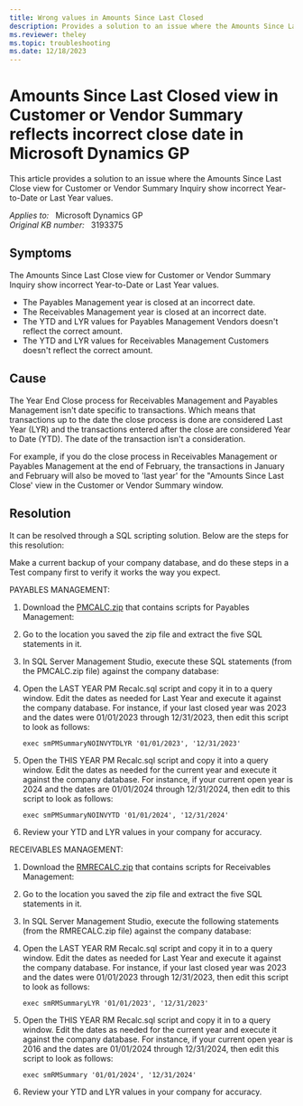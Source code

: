 ```yaml
---
title: Wrong values in Amounts Since Last Closed
description: Provides a solution to an issue where the Amounts Since Last Close view for Customer or Vendor Summary Inquiry show incorrect Year-to-Date or Last Year values.
ms.reviewer: theley 
ms.topic: troubleshooting
ms.date: 12/18/2023
---
```

# Amounts Since Last Closed view in Customer or Vendor Summary reflects incorrect close date in Microsoft Dynamics GP

This article provides a solution to an issue where the Amounts Since Last Close view for Customer or Vendor Summary Inquiry show incorrect Year-to-Date or Last Year values.

_Applies to:_ &nbsp; Microsoft Dynamics GP  
_Original KB number:_ &nbsp; 3193375

## Symptoms

The Amounts Since Last Close view for Customer or Vendor Summary Inquiry show incorrect Year-to-Date or Last Year values.

- The Payables Management year is closed at an incorrect date.
- The Receivables Management year is closed at an incorrect date.
- The YTD and LYR values for Payables Management Vendors doesn't reflect the correct amount.
- The YTD and LYR values for Receivables Management Customers doesn't reflect the correct amount.

## Cause

The Year End Close process for Receivables Management and Payables Management isn't date specific to transactions. Which means that transactions up to the date the close process is done are considered Last Year (LYR) and the transactions entered after the close are considered Year to Date (YTD). The date of the transaction isn't a consideration.

For example, if you do the close process in Receivables Management or Payables Management at the end of February, the transactions in January and February will also be moved to 'last year' for the "Amounts Since Last Close' view in the Customer or Vendor Summary window.

## Resolution

It can be resolved through a SQL scripting solution. Below are the steps for this resolution:

Make a current backup of your company database, and do these steps in a Test company first to verify it works the way you expect.

PAYABLES MANAGEMENT:

1. Download the [PMCALC.zip](https://mbs2.microsoft.com/fileexchange/?fileID=9273a3c9-dad4-4128-b4be-d5dbd3413d2f) that contains scripts for Payables Management:

2. Go to the location you saved the zip file and extract the five SQL statements in it.

3. In SQL Server Management Studio, execute these SQL statements (from the PMCALC.zip file) against the company database:

4. Open the LAST YEAR PM Recalc.sql script and copy it in to a query window. Edit the dates as needed for Last Year and execute it against the company database. For instance, if your last closed year was 2023 and the dates were 01/01/2023 through 12/31/2023, then edit this script to look as follows:

    `exec smPMSummaryNOINVYTDLYR '01/01/2023', '12/31/2023'`

5. Open the THIS YEAR PM Recalc.sql script and copy it into a query window. Edit the dates as needed for the current year and execute it against the company database. For instance, if your current open year is 2024 and the dates are 01/01/2024 through 12/31/2024, then edit to this script to look as follows:

    `exec smPMSummaryNOINVYTD '01/01/2024', '12/31/2024'`

6. Review your YTD and LYR values in your company for accuracy.

RECEIVABLES MANAGEMENT:

1. Download the [RMRECALC.zip](https://mbs2.microsoft.com/fileexchange/?fileID=c9d45418-1de2-4968-a8c5-af6119ed50bf) that contains scripts for Receivables Management:

2. Go to the location you saved the zip file and extract the five SQL statements in it.

3. In SQL Server Management Studio, execute the following statements (from the RMRECALC.zip file) against the company database:

4. Open the LAST YEAR RM Recalc.sql script and copy it in to a query window. Edit the dates as needed for Last Year and execute it against the company database. For instance, if your last closed year was 2023 and the dates were 01/01/2023 through 12/31/2023, then edit this script to look as follows:

    `exec smRMSummaryLYR '01/01/2023', '12/31/2023'`

5. Open the THIS YEAR RM Recalc.sql script and copy it in to a query window. Edit the dates as needed for the current year and execute it against the company database. For instance, if your current open year is 2016 and the dates are 01/01/2024 through 12/31/2024, then edit this script to look as follows:

    `exec smRMSummary '01/01/2024', '12/31/2024'`

6. Review your YTD and LYR values in your company for accuracy.
